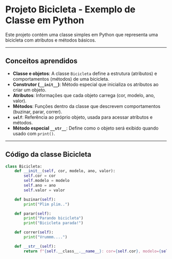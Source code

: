 # Projeto Bicicleta - Exemplo de Classe em Python

Este projeto contém uma classe simples em Python que representa uma bicicleta com atributos e métodos básicos.

---

## Conceitos aprendidos

- **Classe e objetos**: A classe `Bicicleta` define a estrutura (atributos) e comportamentos (métodos) de uma bicicleta.
- **Construtor (`__init__`)**: Método especial que inicializa os atributos ao criar um objeto.
- **Atributos**: Informações que cada objeto carrega (cor, modelo, ano, valor).
- **Métodos**: Funções dentro da classe que descrevem comportamentos (buzinar, parar, correr).
- **`self`**: Referência ao próprio objeto, usada para acessar atributos e métodos.
- **Método especial `__str__`**: Define como o objeto será exibido quando usado com `print()`.

---

## Código da classe Bicicleta

```python
class Bicicleta:
    def __init__(self, cor, modelo, ano, valor):
        self.cor = cor
        self.modelo = modelo
        self.ano = ano
        self.valor = valor

    def buzinar(self):
        print("Plim plim..")

    def parar(self):
        print("Parando bicicleta")
        print("Bicicleta parada!")

    def correr(self):
        print("Vrummm....")

    def __str__(self):
        return f"{self.__class__.__name__}: cor={self.cor}, modelo={self.modelo}, ano={self.ano}, valor={self.valor}"
